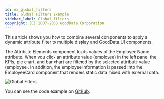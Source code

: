 ```yaml
---
id: ex_global_filters
title: Global Filters Example
sidebar_label: Global Filters
copyright: (C) 2007-2018 GoodData Corporation
---
```


This article shows you how to combine several components to apply a dynamic attribute filter to multiple display and GoodData.UI components.

The Attribute Elements component loads values of the Employee Name attribute. When you click an attribute value (employee) in the left pane, the KPIs, pie chart, and bar chart are filtered by the selected attribute value (employee). In addition, the employee information is passed into the EmployeeCard component that renders static data mixed with external data.

![Global Filters](assets/movie-speed.gif)

You can see the code example on [GitHub](https://github.com/gooddata/gooddata-react-components/blob/master/examples/src/components/GlobalFiltersExample.jsx).
